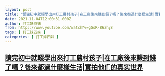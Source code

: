 ```yaml
---
layout: post
title: "讀完初中就輟學出來打工農村孩子|在工廠後來賺到錢了嗎？後來都過什麼樣生活|實拍他们的真实世界"
date: 2021-11-04T12:00:31.000Z
author: 打工妹四妹
from: https://www.youtube.com/watch?v=gGsR-86zhy8
tags: [ 打工妹四妹 ]
categories: [ 打工妹四妹 ]
---
```

<!--1636027231000-->
[讀完初中就輟學出來打工農村孩子|在工廠後來賺到錢了嗎？後來都過什麼樣生活|實拍他们的真实世界](https://www.youtube.com/watch?v=gGsR-86zhy8)
------

<div>

</div>
